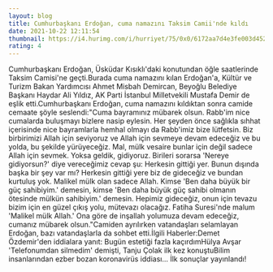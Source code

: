 ```yaml
--- 
layout: blog
title: Cumhurbaşkanı Erdoğan, cuma namazını Taksim Camii'nde kıldı
date: 2021-10-22 12:11:54
thumbnail: https://i4.hurimg.com/i/hurriyet/75/0x0/6172aa7d4e3fe003d4529efb.jpg
rating: 4
---
```

Cumhurbaşkanı Erdoğan, Üsküdar Kısıklı'daki konutundan öğle saatlerinde Taksim Camisi'ne geçti.Burada cuma namazını kılan Erdoğan'a, Kültür ve Turizm Bakan Yardımcısı Ahmet Misbah Demircan, Beyoğlu Belediye Başkanı Haydar Ali Yıldız, AK Parti İstanbul Milletvekili Mustafa Demir de eşlik etti.Cumhurbaşkanı Erdoğan, cuma namazını kıldıktan sonra camide cemaate şöyle seslendi:"Cuma bayramınız mübarek olsun. Rabb'im nice cumalarda buluşmayı bizlere nasip eylesin. Her şeyden önce sağlıkla sıhhat içerisinde nice bayramlarla hemhal olmayı da Rabb'imiz bize lütfetsin. Biz birbirimizi Allah için seviyoruz ve Allah için sevmeye devam edeceğiz ve bu yolda, bu şekilde yürüyeceğiz. Mal, mülk vesaire bunlar için değil sadece Allah için sevmek. Yoksa geldik, gidiyoruz. Birileri sorarsa 'Nereye gidiyorsun?' diye vereceğimiz cevap şu: Herkesin gittiği yer. Bunun dışında başka bir şey var mı? Herkesin gittiği yere biz de gideceğiz ve bundan kurtuluş yok. Malikel mülk olan sadece Allah. Kimse 'Ben daha büyük bir güç sahibiyim.' demesin, kimse 'Ben daha büyük güç sahibi olmanın ötesinde mülkün sahibiyim.' demesin. Hepimiz gideceğiz, onun için tevazu bizim için en güzel çıkış yolu, mütevazı olacağız. Fatiha Suresi'nde malum 'Malikel mülk Allah.' Ona göre de inşallah yolumuza devam edeceğiz, cumanız mübarek olsun."Camiden ayrılırken vatandaşları selamlayan Erdoğan, bazı vatandaşlarla da sohbet etti.İlgili Haberler:Demet Özdemir'den iddialara yanıt: Bugün estetiği fazla kaçırdımHülya Avşar 'Telefonumdan silmedim' demişti, Tanju Çolak ilk kez konuştuBilim insanlarından ezber bozan koronavirüs iddiası... İlk sonuçlar yayınlandı!